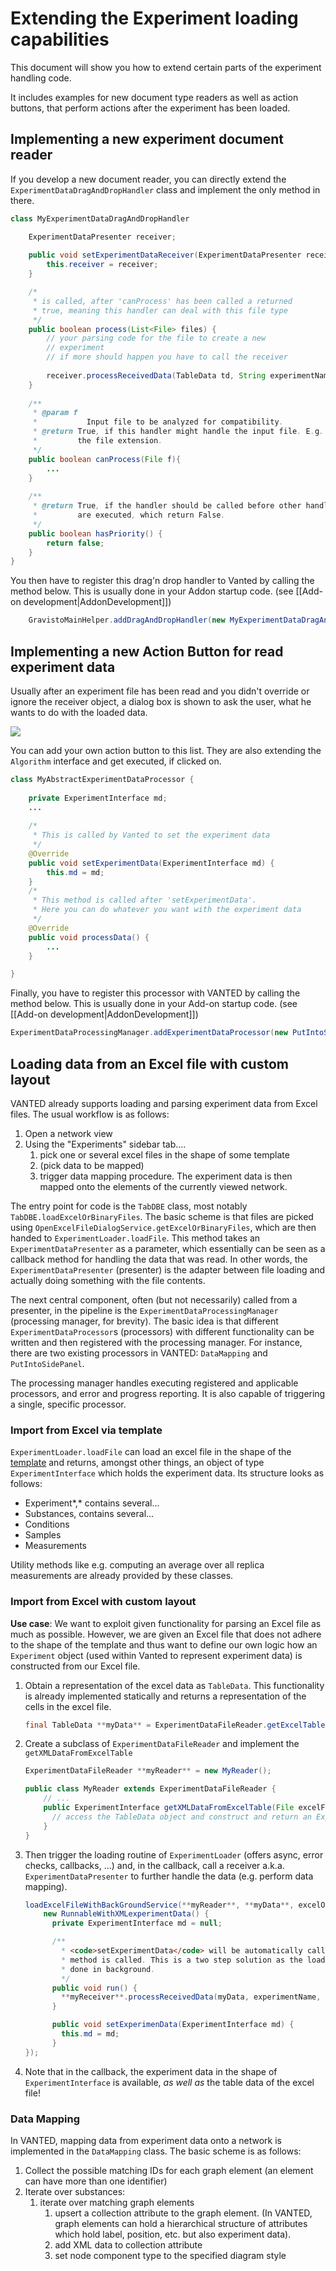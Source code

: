 # Extending the Experiment loading capabilities

This document will show you how to extend certain parts of the experiment handling code.

It includes examples for new document type readers as well as action buttons, that perform actions after the experiment has been loaded.

## Implementing a new experiment document reader

If you develop a new document reader, you can directly extend the `ExperimentDataDragAndDropHandler` class and implement the only method in there.

```java
class MyExperimentDataDragAndDropHandler

	ExperimentDataPresenter receiver;
	
	public void setExperimentDataReceiver(ExperimentDataPresenter receiver) {
		this.receiver = receiver;
	}

	/*
	 * is called, after 'canProcess' has been called a returned
	 * true, meaning this handler can deal with this file type
	 */
	public boolean process(List<File> files) {
		// your parsing code for the file to create a new
		// experiment
		// if more should happen you have to call the receiver
		
		receiver.processReceivedData(TableData td, String experimentName, ExperimentInterface doc, JComponent gui);
	}
	
	/**
	 * @param f
	 *           Input file to be analyzed for compatibility.
	 * @return True, if this handler might handle the input file. E.g. based on
	 *         the file extension.
	 */
	public boolean canProcess(File f){
		...
	}
	
	/**
	 * @return True, if the handler should be called before other handlers
	 *         are executed, which return False.
	 */
	public boolean hasPriority() {
		return false;
	}
}
```

You then have to register this drag'n drop handler to Vanted by calling the method below. This is usually done in your Addon startup code. (see [[Add-on development|AddonDevelopment]])

```Java
	GravistoMainHelper.addDragAndDropHandler(new MyExperimentDataDragAndDropHandler());
```

## Implementing a new Action Button for read experiment data

Usually after an experiment file has been read and you didn't override or ignore the receiver object, a dialog box is shown to ask the user, what he wants to do with the loaded data.

![](images/ExperimentReceiverDialog.jpg)

You can add your own action button to this list. They are also extending the `Algorithm` interface and get executed, if clicked on.

```Java
class MyAbstractExperimentDataProcessor {
	
	private ExperimentInterface md;
	...
	
	/*
	 * This is called by Vanted to set the experiment data
	 */
	@Override
	public void setExperimentData(ExperimentInterface md) {
		this.md = md;
	}
	/*
	 * This method is called after 'setExperimentData'.
	 * Here you can do whatever you want with the experiment data
	 */
	@Override
	public void processData() {
		...
	}

}
```

Finally, you have to register this processor with VANTED by calling the method below. This is usually done in your Add-on startup code. (see [[Add-on development|AddonDevelopment]])

```Java 			
ExperimentDataProcessingManager.addExperimentDataProcessor(new PutIntoSidePanel());
```

## Loading data from an Excel file with custom layout

VANTED already supports loading and parsing experiment data from Excel files. The usual workflow is as follows:

1. Open a network view
2. Using the "Experiments" sidebar tab....
    1. pick one or several excel files in the shape of some template
    2. (pick data to be mapped)
    3. trigger data mapping procedure. The experiment data is then mapped onto the elements of the currently viewed network.

The entry point for code is the `TabDBE` class, most notably `TabDBE.loadExcelOrBinaryFiles`. The basic scheme is that files are picked using `OpenExcelFileDialogService.getExcelOrBinaryFiles`, which are then handed to `ExperimentLoader.loadFile`. This method takes an `ExperimentDataPresenter` as a parameter, which essentially can be seen as a callback method for handling the data that was read. In other words, the `ExperimentDataPresenter` (presenter) is the adapter between file loading and actually doing something with the file contents.

The next central component, often (but not necessarily) called from a presenter, in the pipeline is the `ExperimentDataProcessingManager` (processing manager, for brevity). The basic idea is that different `ExperimentDataProcessor`s (processors) with different functionality can be written and then registered with the processing manager. For instance, there are two existing processors in VANTED: `DataMapping` and `PutIntoSidePanel`.

The processing manager handles executing registered and applicable processors, and error and progress reporting. It is also capable of triggering a single, specific processor.


### Import from Excel via template

`ExperimentLoader.loadFile` can load an excel file in the shape of the [template](https://www.cls.uni-konstanz.de/software/vanted/input-formats/) and returns, amongst other things, an object of type `ExperimentInterface` which holds the experiment data. Its structure looks as follows:

- Experiment*,* contains several...
- Substances, contains several...
- Conditions
- Samples
- Measurements

Utility methods like e.g. computing an average over all replica measurements are already provided by these classes. 

### Import from Excel with custom layout

**Use case**: We want to exploit given functionality for parsing an Excel file as much as possible. However, we are given an Excel file that does not adhere to the shape of the template and thus want to define our own logic how an `Experiment` object (used within Vanted to represent experiment data) is constructed from our Excel file.

1. Obtain a representation of the excel data as `TableData`. This functionality is already implemented statically and returns a representation of the cells in the excel file.

    ```java
    final TableData **myData** = ExperimentDataFileReader.getExcelTableData(excelOrBinaryFile, null);
    ```

2. Create a subclass of `ExperimentDataFileReader` and implement the `getXMLDataFromExcelTable` 

    ```java
    ExperimentDataFileReader **myReader** = new MyReader();
    ```

    ```java
    public class MyReader extends ExperimentDataFileReader {
    	// ...
    	public ExperimentInterface getXMLDataFromExcelTable(File excelFile, TableData td, BackgroundTaskStatusProviderSupportingExternalCall statusProvider) {
    	  // access the TableData object and construct and return an ExperimentInterface object
    	}
    }
    ```

3. Then trigger the loading routine of `ExperimentLoader` (offers async, error checks, callbacks, ...) and, in the callback, call a receiver a.k.a. `ExperimentDataPresenter` to further handle the data (e.g. perform data mapping).

    ```java
    loadExcelFileWithBackGroundService(**myReader**, **myData**, excelOrBinaryFile,
        new RunnableWithXMLexperimentData() {
          private ExperimentInterface md = null;

          /**
            * <code>setExperimentData</code> will be automatically called before this
            * method is called. This is a two step solution as the loading of the data is
            * done in background.
            */
          public void run() {
            **myReceiver**.processReceivedData(myData, experimentName, md, null);
          }

          public void setExperimenData(ExperimentInterface md) {
            this.md = md;
          }
    });
    ```

4. Note that in the callback, the experiment data in the shape of `ExperimentInterface` is available, *as well as* the table data of the excel file!

### Data Mapping

In VANTED, mapping data from experiment data onto a network is implemented in the `DataMapping` class. The basic scheme is as follows: 

1. Collect the possible matching IDs for each graph element (an element can have more than one identifier)
2. Iterate over substances: 
    1. iterate over matching graph elements
        1. upsert a collection attribute to the graph element. (In VANTED, graph elements can hold a hierarchical structure of attributes which hold label, position, etc. but also experiment data).
        2. add XML data to collection attribute
        3. set node component type to the specified diagram style
